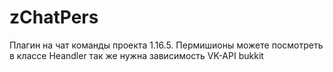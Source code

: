# zChatPers
Плагин на чат команды проекта 1.16.5. Пермишионы можете посмотреть в классе Heandler так же нужна зависимость VK-API bukkit

